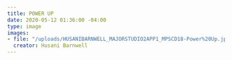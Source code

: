 ```yaml
---
title: POWER UP
date: 2020-05-12 01:36:00 -04:00
type: image
images:
- file: "/uploads/HUSANIBARNWELL_MAJORSTUDIO2APP1_MPSCD18-Power%20Up.jpg"
  creator: Husani Barnwell
---
```



